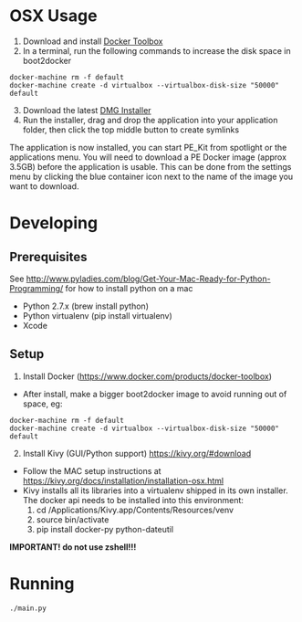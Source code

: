 # OSX Usage
1. Download and install [Docker Toolbox](https://www.docker.com/products/docker-toolbox)
2. In a terminal, run the following commands to increase the disk space in boot2docker
```
docker-machine rm -f default
docker-machine create -d virtualbox --virtualbox-disk-size "50000" default
``` 
3. Download the latest [DMG Installer](https://github.com/GeoffWilliams/pe_kit/releases)
4. Run the installer, drag and drop the application into your application
  folder, then click the top middle button to create symlinks

The application is now installed, you can start PE_Kit from spotlight or the 
applications menu.  You will need to download a PE Docker image (approx 3.5GB)
before the application is usable.  This can be done from the settings menu by
clicking the blue container icon next to the name of the image you want to 
download.

# Developing
## Prerequisites
See http://www.pyladies.com/blog/Get-Your-Mac-Ready-for-Python-Programming/ for
how to install python on a mac 
* Python 2.7.x (brew install python)
* Python virtualenv (pip install virtualenv)
* Xcode 

## Setup
1.  Install Docker (https://www.docker.com/products/docker-toolbox)
  * After install, make a bigger boot2docker image to avoid running out of space, eg:  
  ```shell
  docker-machine rm -f default
  docker-machine create -d virtualbox --virtualbox-disk-size "50000" default
  ```
2.  Install Kivy (GUI/Python support) https://kivy.org/#download
  * Follow the MAC setup instructions at https://kivy.org/docs/installation/installation-osx.html
  * Kivy installs all its libraries into a virtualenv shipped in its own 
    installer.  The docker api needs to be installed into this environment:
    1.  cd /Applications/Kivy.app/Contents/Resources/venv 
    2.  source bin/activate
    3.  pip install docker-py python-dateutil

**IMPORTANT! do not use zshell!!!**

# Running
```
./main.py
```


